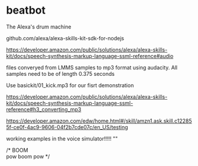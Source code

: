 # beatbot
The Alexa's drum machine

github.com/alexa/alexa-skills-kit-sdk-for-nodejs

https://developer.amazon.com/public/solutions/alexa/alexa-skills-kit/docs/speech-synthesis-markup-language-ssml-reference#audio

files converyed from LMMS samples to mp3 format using audacity. 
All samples need to be of length 0.375 seconds

Use basickit/01_kick.mp3 for our fisrt demonstration

https://developer.amazon.com/public/solutions/alexa/alexa-skills-kit/docs/speech-synthesis-markup-language-ssml-reference#h3_converting_mp3

https://developer.amazon.com/edw/home.html#/skill/amzn1.ask.skill.c122855f-ce0f-4ac9-9606-04f2b7cde07c/en_US/testing

working examples in the voice simulator!!!!!
 "<speak><audio src="https://raw.githubusercontent.com/chrisleewoo/beatbot/master/basickit/01_clap.mp3" /> </speak>"



/*<speak><emphasis level ="reduced"> <prosody rate="x-fast"> 
BOOM <break time="200ms"/>     
pow<break time="400ms"/> 
boom <break time = "100ms"/> pow
</prosody></emphasis></speak>
*/
